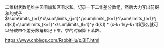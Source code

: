 二维树状数组维护区间加和区间求和。记录一下二维差分数组，然后大力写出前缀和的式子$\sum\limits_{i=1}^x\sum\limits_{j=1}^y\sum\limits_{k=1}^i\sum\limits_{l=1}^j d(k,l)=\sum\limits_{k=1}^x\sum\limits_{l=1}^y d(k,l) * (x-k+1)(y-k+1)$那么就可以分成四个差分数组都记下来，求的时候算下系数。

https://www.cnblogs.com/RabbitHu/p/BIT.html